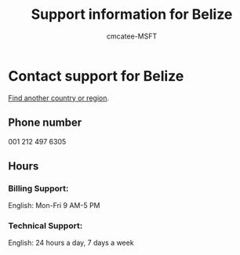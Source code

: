﻿---                                
title: Support information for Belize
author: cmcatee-MSFT
f1.keywords:
- NOCSH
ms.author: cmcatee
manager: mnirkhe
audience: Admin
ms.topic: reference
ms.service: o365-administration
ms.collection: Adm_Support
localization_priority: Normal
description: Learn how to contact support for your country or region.
ROBOTS: NOINDEX, NOFOLLOW
---

# Contact support for Belize

[Find another country or region](../contact-support-for-business-products.md).

## Phone number
001 212 497 6305

## Hours
### Billing Support:

English: Mon-Fri 9 AM-5 PM

### Technical Support:

English: 24 hours a day, 7 days a week